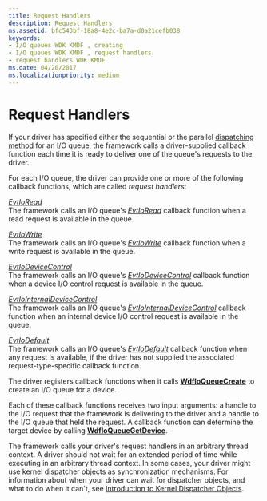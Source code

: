 ```yaml
---
title: Request Handlers
description: Request Handlers
ms.assetid: bfc543bf-18a8-4e2c-ba7a-d0a21cefb038
keywords:
- I/O queues WDK KMDF , creating
- I/O queues WDK KMDF , request handlers
- request handlers WDK KMDF
ms.date: 04/20/2017
ms.localizationpriority: medium
---
```


# Request Handlers





If your driver has specified either the sequential or the parallel [dispatching method](dispatching-methods-for-i-o-requests.md) for an I/O queue, the framework calls a driver-supplied callback function each time it is ready to deliver one of the queue's requests to the driver.

For each I/O queue, the driver can provide one or more of the following callback functions, which are called *request handlers*:

<a href="" id="evtioread"></a>[*EvtIoRead*](/windows-hardware/drivers/ddi/wdfio/nc-wdfio-evt_wdf_io_queue_io_read)  
The framework calls an I/O queue's [*EvtIoRead*](/windows-hardware/drivers/ddi/wdfio/nc-wdfio-evt_wdf_io_queue_io_read) callback function when a read request is available in the queue.

<a href="" id="evtiowrite"></a>[*EvtIoWrite*](/windows-hardware/drivers/ddi/wdfio/nc-wdfio-evt_wdf_io_queue_io_write)  
The framework calls an I/O queue's [*EvtIoWrite*](/windows-hardware/drivers/ddi/wdfio/nc-wdfio-evt_wdf_io_queue_io_write) callback function when a write request is available in the queue.

<a href="" id="evtiodevicecontrol"></a>[*EvtIoDeviceControl*](/windows-hardware/drivers/ddi/wdfio/nc-wdfio-evt_wdf_io_queue_io_device_control)  
The framework calls an I/O queue's [*EvtIoDeviceControl*](/windows-hardware/drivers/ddi/wdfio/nc-wdfio-evt_wdf_io_queue_io_device_control) callback function when a device I/O control request is available in the queue.

<a href="" id="evtiointernaldevicecontrol"></a>[*EvtIoInternalDeviceControl*](/windows-hardware/drivers/ddi/wdfio/nc-wdfio-evt_wdf_io_queue_io_internal_device_control)  
The framework calls an I/O queue's [*EvtIoInternalDeviceControl*](/windows-hardware/drivers/ddi/wdfio/nc-wdfio-evt_wdf_io_queue_io_internal_device_control) callback function when an internal device I/O control request is available in the queue.

<a href="" id="evtiodefault"></a>[*EvtIoDefault*](/windows-hardware/drivers/ddi/wdfio/nc-wdfio-evt_wdf_io_queue_io_default)  
The framework calls an I/O queue's [*EvtIoDefault*](/windows-hardware/drivers/ddi/wdfio/nc-wdfio-evt_wdf_io_queue_io_default) callback function when any request is available, if the driver has not supplied the associated request-type-specific callback function.

The driver registers callback functions when it calls [**WdfIoQueueCreate**](/windows-hardware/drivers/ddi/wdfio/nf-wdfio-wdfioqueuecreate) to create an I/O queue for a device.

Each of these callback functions receives two input arguments: a handle to the I/O request that the framework is delivering to the driver and a handle to the I/O queue that held the request. A callback function can determine the target device by calling [**WdfIoQueueGetDevice**](/windows-hardware/drivers/ddi/wdfio/nf-wdfio-wdfioqueuegetdevice).

The framework calls your driver's request handlers in an arbitrary thread context. A driver should not wait for an extended period of time while executing in an arbitrary thread context. In some cases, your driver might use kernel dispatcher objects as synchronization mechanisms. For information about when your driver can wait for dispatcher objects, and what to do when it can't, see [Introduction to Kernel Dispatcher Objects](../kernel/introduction-to-kernel-dispatcher-objects.md).

 

